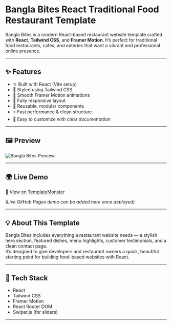 # Bangla Bites React Traditional Food Restaurant Template
Bangla Bites is a modern React-based restaurant website template crafted with **React**, **Tailwind CSS**, and **Framer Motion**.   It’s perfect for traditional food restaurants, cafes, and eateries that want a vibrant and professional online presence.

---

## ✨ Features

- ⚛️ Built with React (Vite setup)
- 🎨 Styled using Tailwind CSS
- 💫 Smooth Framer Motion animations
- 📱 Fully responsive layout
- 🧩 Reusable, modular components
- ⚡ Fast performance & clean structure
- 📘 Easy to customize with clear documentation

---

## 🖼️ Preview

![Bangla Bites Preview](./public/preview.jpg)

---

## 🌍 Live Demo

🔗 [View on TemplateMonster](https://www.templatemonster.com/website-templates/bangla-bites-react-traditional-food-restaurant-template-486309.html)

*(Live GitHub Pages demo can be added here once deployed)*

---

## 💡 About This Template

Bangla Bites includes everything a restaurant website needs — a stylish hero section, featured dishes, menu highlights, customer testimonials, and a clean contact page.  
It’s designed to give developers and restaurant owners a quick, beautiful starting point for building food-based websites with React.

---

## 🧰 Tech Stack

- React  
- Tailwind CSS  
- Framer Motion  
- React Router DOM  
- Swiper.js (for sliders)

---
